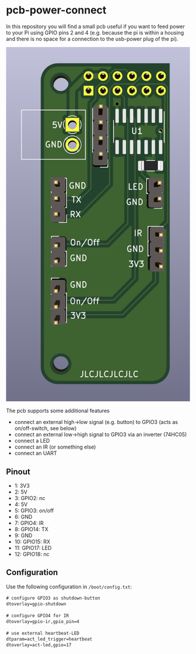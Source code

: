 pcb-power-connect
=================

In this repository you will find a small pcb useful if you
want to feed power to your Pi using GPIO pins 2 and 4 (e.g.
because the pi is within a housing and there is no space for
a connection to the usb-power plug of the pi).

![](pcb-power-connect-3D.png)

The pcb supports some additional features

  - connect an external high->low signal (e.g. button)
    to GPIO3 (acts as on/off-switch, see below)
  - connect an external low->high signal to GPIO3 via an
    inverter (74HC05)
  - connect a LED
  - connect an IR (or something else)
  - connect an UART
  
 
 Pinout
 ------
 
  -  1: 3V3
  -  2: 5V
  -  3: GPIO2: nc
  -  4: 5V
  -  5: GPIO3: on/off
  -  6: GND
  -  7: GPIO4: IR
  -  8: GPIO14: TX
  -  9: GND
  - 10: GPIO15: RX
  - 11: GPIO17: LED
  - 12: GPIO18: nc
 

Configuration
-------------

Use the following configuration in `/boot/config.txt`:

    # configure GPIO3 as shutdown-button
    dtoverlay=gpio-shutdown
    
    # configure GPIO4 for IR
    dtoverlay=gpio-ir,gpio_pin=4

    # use external heartbeat-LED
    dtparam=act_led_trigger=heartbeat
    dtoverlay=act-led,gpio=17

